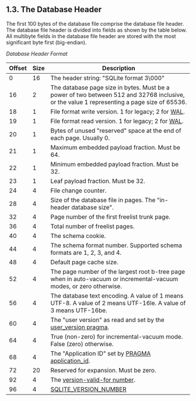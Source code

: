 ## 1\.3\. The Database Header


The first 100 bytes of the database file comprise the database file 
header. The database file header is divided into fields as shown by
the table below. All multibyte fields in the database file header are
stored with the most significant byte first (big\-endian).



*Database Header Format*  



| Offset | Size | Description |
| --- | --- | --- |
| 0 | 16 | The header string: "SQLite format 3\\000" |
| 16 | 2 | The database page size in bytes. Must be a power of two between 512 and 32768 inclusive, or the value 1 representing a page size of 65536\. |
| 18 | 1 | File format write version. 1 for legacy; 2 for [WAL](wal.html). |
| 19 | 1 | File format read version. 1 for legacy; 2 for [WAL](wal.html). |
| 20 | 1 | Bytes of unused "reserved" space at the end of each page. Usually 0\. |
| 21 | 1 | Maximum embedded payload fraction. Must be 64\. |
| 22 | 1 | Minimum embedded payload fraction. Must be 32\. |
| 23 | 1 | Leaf payload fraction. Must be 32\. |
| 24 | 4 | File change counter. |
| 28 | 4 | Size of the database file in pages. The "in\-header database size". |
| 32 | 4 | Page number of the first freelist trunk page. |
| 36 | 4 | Total number of freelist pages. |
| 40 | 4 | The schema cookie. |
| 44 | 4 | The schema format number. Supported schema formats are 1, 2, 3, and 4\. |
| 48 | 4 | Default page cache size. |
| 52 | 4 | The page number of the largest root b\-tree page when in auto\-vacuum or incremental\-vacuum modes, or zero otherwise. |
| 56 | 4 | The database text encoding. A value of 1 means UTF\-8\. A value of 2 means UTF\-16le. A value of 3 means UTF\-16be. |
| 60 | 4 | The "user version" as read and set by the [user\_version pragma](pragma.html#pragma_user_version). |
| 64 | 4 | True (non\-zero) for incremental\-vacuum mode. False (zero) otherwise. |
| 68 | 4 | The "Application ID" set by [PRAGMA application\_id](pragma.html#pragma_application_id). |
| 72 | 20 | Reserved for expansion. Must be zero. |
| 92 | 4 | The [version\-valid\-for number](fileformat2.html#validfor). |
| 96 | 4 | [SQLITE\_VERSION\_NUMBER](c3ref/c_source_id.html) |



